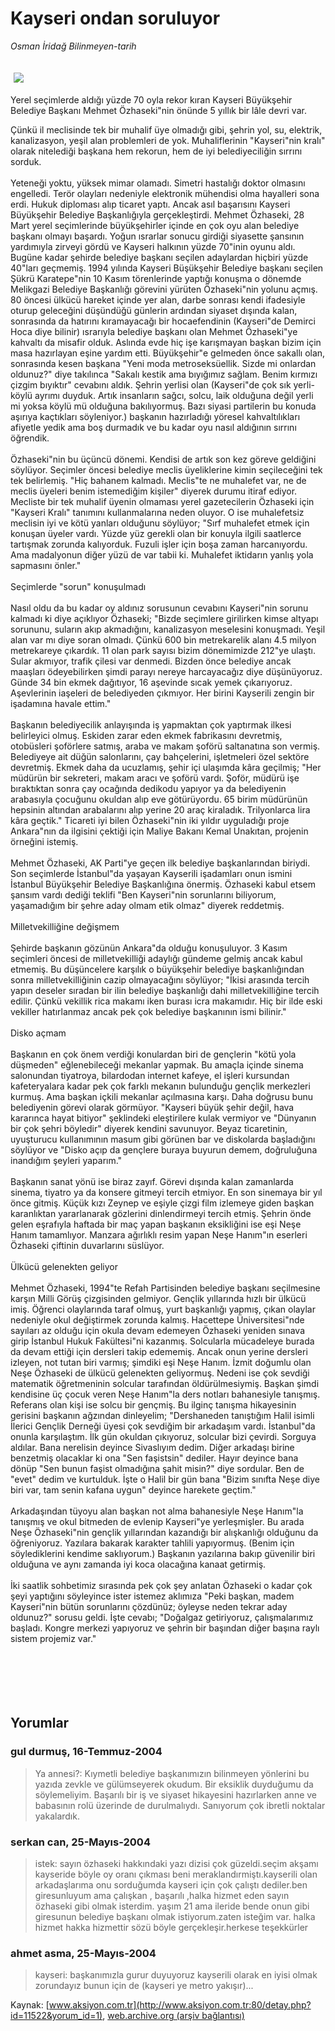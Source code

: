 # Kayseri ondan soruluyor

*Osman İridağ Bilinmeyen-tarih*

<div>
 <font>
  <img border="0" height="1" src="/web/20050119040632im_/http://www.aksiyon.com.tr/images/blank.gif"/>
 </font>
 <font class="content">
  <p>
   <img border="0" hspace="5" src="http://web.archive.org/web/20050119040632im_/http://www.aksiyon.com.tr/resim/494/32.jpg" vspace="5"/>
  </p>
 </font>
 <font class="content">
  Yerel seçimlerde aldığı yüzde 70 oyla rekor kıran Kayseri Büyükşehir Belediye Başkanı Mehmet Özhaseki"nin önünde 5 yıllık bir lâle devri var.
 </font>
 <br/>
 <p>
  <font class="content">
   Çünkü il meclisinde tek bir muhalif üye olmadığı gibi, şehrin yol, su, elektrik, kanalizasyon, yeşil alan  problemleri de yok. Muhaliflerinin "Kayseri"nin kralı" olarak nitelediği başkana hem rekorun, hem de iyi belediyeciliğin sırrını sorduk.
   <br>
    <br>
     Yeteneği yoktu, yüksek mimar olamadı. Simetri hastalığı doktor olmasını engelledi. Terör olayları nedeniyle elektronik mühendisi olma hayalleri sona erdi. Hukuk diploması alıp ticaret yaptı. Ancak asıl başarısını Kayseri Büyükşehir Belediye Başkanlığıyla gerçekleştirdi. Mehmet Özhaseki, 28 Mart yerel seçimlerinde büyükşehirler içinde en çok oyu alan belediye başkanı olmayı başardı. Yoğun ısrarlar sonucu girdiği siyasette şansının yardımıyla zirveyi gördü ve Kayseri halkının yüzde 70"inin oyunu aldı. Bugüne kadar şehirde belediye başkanı seçilen adaylardan hiçbiri yüzde 40"ları geçmemiş. 1994 yılında Kayseri Büşükşehir Belediye başkanı seçilen Şükrü Karatepe"nin 10 Kasım törenlerinde yaptığı konuşma o dönemde Melikgazi Belediye Başkanlığı görevini yürüten Özhaseki"nin yolunu açmış. 80 öncesi ülkücü hareket içinde yer alan, darbe sonrası kendi ifadesiyle oturup geleceğini düşündüğü günlerin ardından siyaset dışında kalan, sonrasında da hatırını kıramayacağı bir hocaefendinin (Kayseri"de Demirci Hoca diye bilinir) ısrarıyla belediye başkanı olan Mehmet Özhaseki"ye kahvaltı da misafir olduk. Aslında evde hiç işe karışmayan başkan bizim için masa hazırlayan eşine yardım etti. Büyükşehir"e gelmeden önce sakallı olan, sonrasında kesen başkana "Yeni moda metroseksüellik. Sizde mi onlardan oldunuz?" diye takılınca "Sakalı kestik ama bıyığımız sağlam. Benim kırmızı çizgim bıyıktır" cevabını aldık. Şehrin yerlisi olan (Kayseri"de çok sık yerli-köylü ayrımı duyduk. Artık insanların sağcı, solcu, laik olduğuna değil yerli mi yoksa köylü mü olduğuna bakılıyormuş. Bazı siyasi partilerin bu konuda aşırıya kaçtıkları söyleniyor.) başkanın hazırladığı yöresel kahvaltılıkları afiyetle yedik ama boş durmadık ve bu kadar oyu nasıl aldığının sırrını öğrendik.
     <br>
      <br>
       Özhaseki"nin bu üçüncü dönemi. Kendisi de artık son kez göreve geldiğini söylüyor. Seçimler öncesi belediye meclis üyeliklerine kimin seçileceğini tek tek belirlemiş. "Hiç bahanem kalmadı. Meclis"te ne muhalefet var, ne de meclis üyeleri benim istemediğim kişiler" diyerek durumu itiraf ediyor. Mecliste bir tek muhalif üyenin olmaması yerel gazetecilerin Özhaseki için "Kayseri Kralı" tanımını kullanmalarına neden oluyor. O ise muhalefetsiz meclisin iyi ve kötü yanları olduğunu söylüyor; "Sırf muhalefet etmek için konuşan üyeler vardı. Yüzde yüz gerekli olan bir konuyla ilgili saatlerce tartışmak zorunda kalıyorduk. Fuzuli işler için boşa zaman harcanıyordu. Ama madalyonun diğer yüzü de var tabii ki. Muhalefet iktidarın yanlış yola sapmasını önler."
       <br/>
       <br/>
       Seçimlerde "sorun" konuşulmadı
       <br/>
       <br/>
       Nasıl oldu da bu kadar oy aldınız sorusunun cevabını Kayseri"nin sorunu kalmadı ki diye açıklıyor Özhaseki; "Bizde seçimlere girilirken kimse altyapı sorununu, suların akıp akmadığını, kanalizasyon meselesini konuşmadı. Yeşil alan var mı diye soran olmadı. Çünkü 600 bin metrekarelik alanı 4.5 milyon metrekareye çıkardık. 11 olan park sayısı bizim dönemimizde 212"ye ulaştı. Sular akmıyor, trafik çilesi var denmedi. Bizden önce belediye ancak maaşları ödeyebilirken şimdi parayı nereye harcayacağız diye düşünüyoruz. Günde 34 bin ekmek dağıtıyor, 16 aşevinde sıcak yemek çıkarıyoruz. Aşevlerinin iaşeleri de belediyeden çıkmıyor. Her birini Kayserili zengin bir işadamına havale ettim."
       <br/>
       <br/>
       Başkanın belediyecilik anlayışında iş yapmaktan çok yaptırmak ilkesi belirleyici olmuş. Eskiden zarar eden ekmek fabrikasını devretmiş, otobüsleri şoförlere satmış, araba ve makam şoförü saltanatına son vermiş. Belediyeye ait düğün salonlarını, çay bahçelerini, işletmeleri özel sektöre devretmiş. Ekmek daha da ucuzlamış, şehir içi ulaşımda kâra geçilmiş; "Her müdürün bir sekreteri, makam aracı ve şoförü vardı. Şoför, müdürü işe bıraktıktan sonra çay ocağında dedikodu yapıyor ya da belediyenin arabasıyla çocuğunu okuldan alıp eve götürüyordu. 65 birim müdürünün hepsinin altından arabalarını alıp yerine 20 araç kiraladık. Trilyonlarca lira kâra geçtik." Ticareti iyi bilen Özhaseki"nin iki yıldır uyguladığı proje Ankara"nın da ilgisini çektiği için Maliye Bakanı Kemal Unakıtan, projenin örneğini istemiş.
       <br/>
       <br/>
       Mehmet Özhaseki, AK Parti"ye geçen ilk belediye başkanlarından biriydi. Son seçimlerde İstanbul"da yaşayan Kayserili işadamları onun ismini İstanbul Büyükşehir Belediye Başkanlığına önermiş. Özhaseki kabul etsem şansım vardı dediği teklifi "Ben Kayseri"nin sorunlarını biliyorum, yaşamadığım bir şehre aday olmam etik olmaz" diyerek reddetmiş.
       <br/>
       <br/>
       Milletvekilliğine değişmem
       <br/>
       <br/>
       Şehirde başkanın gözünün Ankara"da olduğu konuşuluyor. 3 Kasım seçimleri öncesi de milletvekilliği adaylığı gündeme gelmiş ancak kabul etmemiş. Bu düşüncelere karşılık o büyükşehir belediye başkanlığından sonra milletvekilliğinin cazip olmayacağını söylüyor; "İkisi arasında tercih yapın deseler sıradan bir ilin belediye başkanlığı dahi milletvekilliğine tercih edilir. Çünkü vekillik rica makamı iken burası icra makamıdır. Hiç bir ilde eski vekiller hatırlanmaz ancak pek çok belediye başkanının ismi bilinir."
       <br/>
       <br/>
       Disko açmam
       <br/>
       <br/>
       Başkanın en çok önem verdiği konulardan biri de gençlerin "kötü yola düşmeden" eğlenebileceği mekanlar yapmak. Bu amaçla içinde sinema salonundan tiyatroya, bilardodan internet kafeye, el işleri kursundan kafeteryalara kadar pek çok farklı mekanın bulunduğu gençlik merkezleri kurmuş. Ama başkan içkili mekanlar açılmasına karşı. Daha doğrusu bunu belediyenin görevi olarak görmüyor. "Kayseri büyük şehir değil, hava kararınca hayat bitiyor" şeklindeki eleştirilere kulak vermiyor ve "Dünyanın bir çok şehri böyledir" diyerek kendini savunuyor. Beyaz ticaretinin, uyuşturucu kullanımının masum gibi görünen bar ve diskolarda başladığını söylüyor ve "Disko açıp da gençlere buraya buyurun demem, doğruluğuna inandığım şeyleri yaparım."
       <br/>
       <br/>
       Başkanın sanat yönü ise biraz zayıf. Görevi dışında kalan zamanlarda sinema, tiyatro ya da konsere gitmeyi tercih etmiyor. En son sinemaya bir yıl önce gitmiş. Küçük kızı Zeynep ve eşiyle çizgi film izlemeye giden başkan karanlıktan yararlanarak gözlerini dinlendirmeyi tercih etmiş. Şehrin önde gelen eşrafıyla haftada bir maç yapan başkanın eksikliğini ise eşi Neşe Hanım tamamlıyor. Manzara ağırlıklı resim yapan Neşe Hanım"ın eserleri Özhaseki çiftinin duvarlarını süslüyor.
       <br/>
       <br/>
       Ülkücü gelenekten geliyor
       <br/>
       <br/>
       Mehmet Özhaseki, 1994"te Refah Partisinden belediye başkanı seçilmesine karşın Milli Görüş çizgisinden gelmiyor. Gençlik yıllarında hızlı bir ülkücü imiş. Öğrenci olaylarında taraf olmuş, yurt başkanlığı yapmış, çıkan olaylar nedeniyle okul değiştirmek zorunda kalmış. Hacettepe Üniversitesi"nde sayıları az olduğu için okula devam edemeyen Özhaseki yeniden sınava girip İstanbul Hukuk Fakültesi"ni kazanmış. Solcularla mücadeleye burada da devam ettiği için dersleri takip edememiş. Ancak onun yerine dersleri izleyen, not tutan biri varmış; şimdiki eşi Neşe Hanım. İzmit doğumlu olan Neşe Özhaseki de ülkücü gelenekten geliyormuş. Nedeni ise çok sevdiği matematik öğretmeninin solcular tarafından öldürülmesiymiş. Başkan şimdi kendisine üç çocuk veren Neşe Hanım"la ders notları bahanesiyle tanışmış. Referans olan kişi ise solcu bir gençmiş. Bu ilginç tanışma hikayesinin gerisini başkanın ağzından dinleyelim; "Dershaneden tanıştığım Halil isimli İlerici Gençlik Derneği üyesi çok sevdiğim bir arkadaşım vardı. İstanbul"da onunla karşılaştım. İlk gün okuldan çıkıyoruz, solcular bizi çevirdi. Sorguya aldılar. Bana nerelisin deyince Sivaslıyım dedim. Diğer arkadaşı birine benzetmiş olacaklar ki ona "Sen faşistsin" dediler. Hayır deyince bana dönüp "Sen bunun faşist olmadığına şahit misin?" diye sordular. Ben de "evet" dedim ve kurtulduk. İşte o Halil bir gün bana "Bizim sınıfta Neşe diye biri var, tam senin kafana uygun" deyince harekete geçtim."
       <br/>
       <br/>
       Arkadaşından tüyoyu alan başkan not alma bahanesiyle Neşe Hanım"la tanışmış ve okul bitmeden de evlenip Kayseri"ye yerleşmişler. Bu arada Neşe Özhaseki"nin gençlik yıllarından kazandığı bir alışkanlığı olduğunu da öğreniyoruz. Yazılara bakarak karakter tahlili yapıyormuş. (Benim için söylediklerini kendime saklıyorum.) Başkanın yazılarına bakıp güvenilir biri olduğuna ve aynı zamanda iyi koca olacağına kanaat getirmiş.
       <br/>
       <br/>
       İki saatlik sohbetimiz sırasında pek çok şey anlatan Özhaseki o kadar çok şeyi yaptığını söyleyince ister istemez aklımıza "Peki başkan, madem Kayseri"nin bütün sorunlarını çözdünüz; öyleyse neden tekrar aday oldunuz?" sorusu geldi. İşte cevabı; "Doğalgaz getiriyoruz, çalışmalarımız başladı. Kongre merkezi yapıyoruz ve şehrin bir başından diğer başına raylı sistem projemiz var."
       <br/>
       <br/>
      </br>
     </br>
    </br>
   </br>
  </font>
 </p>
</div>


## Yorumlar

### gul durmuş, 16-Temmuz-2004
> Ya annesi?: 
> Kıymetli belediye başkanımızın bilinmeyen yönlerini bu yazıda zevkle ve gülümseyerek okudum. Bir eksiklik duyduğumu da söylemeliyim. Başarılı bir iş ve siyaset hikayesini hazırlarken anne ve babasının rolü üzerinde de durulmalıydı. Sanıyorum çok ibretli noktalar yakalardık.

### serkan can, 25-Mayıs-2004
> istek: 
> sayın özhaseki hakkındaki yazı dizisi çok güzeldi.seçim akşamı kayseride böyle oy oranı çıkması beni meraklandırmiştı.kayserili olan arkadaşlarıma onu sorduğumda kayseri için çok çalıştı dediler.ben giresunluyum ama çalışkan , başarılı ,halka hizmet eden sayın özhaseki gibi olmak isterdim. yaşım 21 ama ileride bende onun gibi giresunun belediye başkanı olmak istiyorum.zaten isteğim var.     halka hizmet hakka hizmettir sözü böyle gerçekleşir.herkese teşekkürler

### ahmet asma, 25-Mayıs-2004
> kayseri: 
> başkanımızla gurur duyuyoruz  kayserili olarak en iyisi olmak zorundayız bunun için de (kayseri ye metro yakışır)...

Kaynak: [www.aksiyon.com.tr](http://www.aksiyon.com.tr:80/detay.php?id=11522&yorum_id=1), [web.archive.org (arşiv bağlantısı)](http://web.archive.org/web/20050119040632/http://www.aksiyon.com.tr:80/detay.php?id=11522&yorum_id=1)
